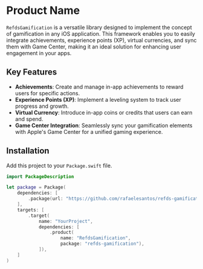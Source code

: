 # Product Name

`RefdsGamification` is a versatile library designed to implement the concept of gamification in any iOS application. This framework enables you to easily integrate achievements, experience points (XP), virtual currencies, and sync them with Game Center, making it an ideal solution for enhancing user engagement in your apps.

## Key Features
- **Achievements**: Create and manage in-app achievements to reward users for specific actions.
- **Experience Points (XP)**: Implement a leveling system to track user progress and growth.
- **Virtual Currency**: Introduce in-app coins or credits that users can earn and spend.
- **Game Center Integration**: Seamlessly sync your gamification elements with Apple's Game Center for a unified gaming experience.

## Installation

Add this project to your `Package.swift` file.

```swift
import PackageDescription

let package = Package(
    dependencies: [
        .package(url: "https://github.com/rafaelesantos/refds-gamification.git", branch: "main")
    ],
    targets: [
        .target(
            name: "YourProject",
            dependencies: [
                .product(
                    name: "RefdsGamification",
                    package: "refds-gamification"),
            ]),
    ]
)
```
